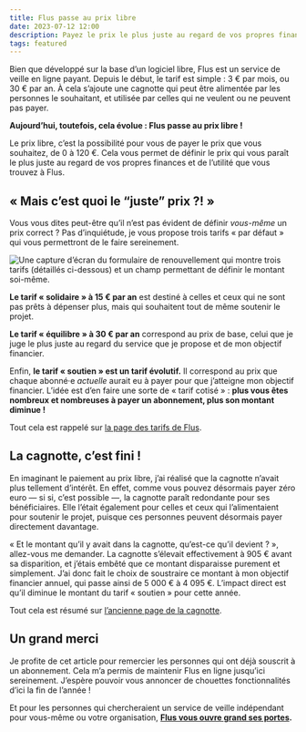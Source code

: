 ```yaml
---
title: Flus passe au prix libre
date: 2023-07-12 12:00
description: Payez le prix le plus juste au regard de vos propres finances et de l’utilité que vous trouvez à Flus.
tags: featured
---
```


Bien que développé sur la base d’un logiciel libre, Flus est un service de veille en ligne payant.
Depuis le début, le tarif est simple : 3 € par mois, ou 30 € par an.
À cela s’ajoute une cagnotte qui peut être alimentée par les personnes le souhaitant, et utilisée par celles qui ne veulent ou ne peuvent pas payer.

**Aujourd’hui, toutefois, cela évolue : Flus passe au prix libre !**

Le prix libre, c’est la possibilité pour vous de payer le prix que vous souhaitez, de 0 à 120 €.
Cela vous permet de définir le prix qui vous paraît le plus juste au regard de vos propres finances et de l’utilité que vous trouvez à Flus.

## « Mais c’est quoi le “juste” prix ?! »

Vous vous dites peut-être qu’il n’est pas évident de définir _vous-même_ un prix correct ?
Pas d’inquiétude, je vous propose trois tarifs « par défaut » qui vous permettront de le faire sereinement.

<div class="screenshot">
    <img class="illustration screenshot__image" src="images/flus-prix-libre.webp" alt="Une capture d’écran du formulaire de renouvellement qui montre trois tarifs (détaillés ci-dessous) et un champ permettant de définir le montant soi-même.">
</div>

**Le tarif « solidaire » à 15 € par an** est destiné à celles et ceux qui ne sont pas prêts à dépenser plus, mais qui souhaitent tout de même soutenir le projet.

**Le tarif « équilibre » à 30 € par an** correspond au prix de base, celui que je juge le plus juste au regard du service que je propose et de mon objectif financier.

Enfin, **le tarif « soutien » est un tarif évolutif.**
Il correspond au prix que chaque abonné·e *actuelle* aurait eu à payer pour que j’atteigne mon objectif financier.
L’idée est d’en faire une sorte de « tarif cotisé » : **plus vous êtes nombreux et nombreuses à payer un abonnement, plus son montant diminue !**

Tout cela est rappelé sur [la page des tarifs de Flus](https://flus.fr/tarifs).

## La cagnotte, c’est fini !

En imaginant le paiement au prix libre, j’ai réalisé que la cagnotte n’avait plus tellement d’intérêt.
En effet, comme vous pouvez désormais payer zéro euro — si si, c’est possible —, la cagnotte paraît redondante pour ses bénéficiaires.
Elle l’était également pour celles et ceux qui l’alimentaient pour soutenir le projet, puisque ces personnes peuvent désormais payer directement davantage.

« Et le montant qu’il y avait dans la cagnotte, qu’est-ce qu’il devient ? », allez-vous me demander.
La cagnotte s’élevait effectivement à 905 € avant sa disparition, et j’étais embêté que ce montant disparaisse purement et simplement.
J’ai donc fait le choix de soustraire ce montant à mon objectif financier annuel, qui passe ainsi de 5 000 € à 4 095 €.
L’impact direct est qu’il diminue le montant du tarif « soutien » pour cette année.

Tout cela est résumé sur [l’ancienne page de la cagnotte](https://flus.fr/cagnotte).

## Un grand merci

Je profite de cet article pour remercier les personnes qui ont déjà souscrit à un abonnement.
Cela m’a permis de maintenir Flus en ligne jusqu’ici sereinement.
J’espère pouvoir vous annoncer de chouettes fonctionnalités d’ici la fin de l’année !

Et pour les personnes qui chercheraient un service de veille indépendant pour vous-même ou votre organisation, **[Flus vous ouvre grand ses portes](https://flus.fr).**
